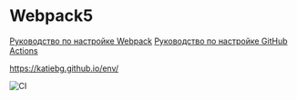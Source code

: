 # Webpack5

[Руководство по настройке Webpack](https://webpack.js.org/guides/)
[Руководство по настройке GitHub Actions](https://docs.github.com/en/actions/quickstart)

https://katiebg.github.io/env/


![CI](https://github.com/katiebg/env/actions/workflows/web.yml/badge.svg)
